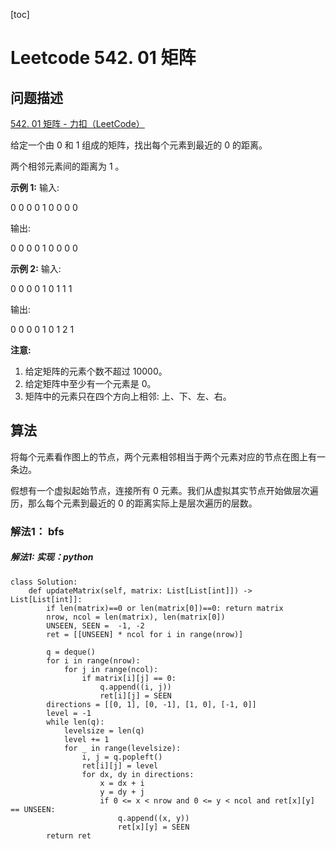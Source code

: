[toc]

# Leetcode 542. 01 矩阵

## 问题描述

[542. 01 矩阵 - 力扣（LeetCode）](https://leetcode-cn.com/problems/01-matrix/)

给定一个由 0 和 1 组成的矩阵，找出每个元素到最近的 0 的距离。

两个相邻元素间的距离为 1 。

**示例 1:**
输入:

0 0 0
0 1 0
0 0 0

输出:

0 0 0
0 1 0
0 0 0

**示例 2:**
输入:

0 0 0
0 1 0
1 1 1

输出:

0 0 0
0 1 0
1 2 1

**注意:**

1.  给定矩阵的元素个数不超过 10000。
2.  给定矩阵中至少有一个元素是 0。
3.  矩阵中的元素只在四个方向上相邻: 上、下、左、右。

## 算法

将每个元素看作图上的节点，两个元素相邻相当于两个元素对应的节点在图上有一条边。

假想有一个虚拟起始节点，连接所有 0 元素。我们从虚拟其实节点开始做层次遍历，那么每个元素到最近的 0 的距离实际上是层次遍历的层数。

### 解法1： bfs

##### 解法1: 实现：python

```
class Solution:
    def updateMatrix(self, matrix: List[List[int]]) -> List[List[int]]:
        if len(matrix)==0 or len(matrix[0])==0: return matrix
        nrow, ncol = len(matrix), len(matrix[0])
        UNSEEN, SEEN =  -1, -2
        ret = [[UNSEEN] * ncol for i in range(nrow)]

        q = deque()
        for i in range(nrow):
            for j in range(ncol):
                if matrix[i][j] == 0:
                    q.append((i, j))
                    ret[i][j] = SEEN
        directions = [[0, 1], [0, -1], [1, 0], [-1, 0]]
        level = -1
        while len(q):
            levelsize = len(q)
            level += 1
            for _ in range(levelsize):
                i, j = q.popleft()
                ret[i][j] = level
                for dx, dy in directions:
                    x = dx + i
                    y = dy + j
                    if 0 <= x < nrow and 0 <= y < ncol and ret[x][y] == UNSEEN:
                        q.append((x, y))
                        ret[x][y] = SEEN
        return ret
```
